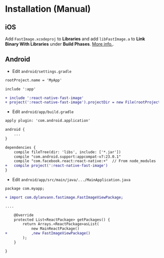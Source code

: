 # Installation (Manual)

## iOS

Add `FastImage.xcodeproj` to **Libraries** and add `libFastImage.a` to **Link Binary With Libraries** under **Build Phases**. [More info.](http://facebook.github.io/react-native/docs/linking-libraries-ios.html#content).

## Android

* Edit `android/settings.gradle`

```diff
rootProject.name = 'MyApp'

include ':app'

+ include ':react-native-fast-image'
+ project(':react-native-fast-image').projectDir = new File(rootProject.projectDir, '../node_modules/react-native-fast-image/android')
```

* Edit `android/app/build.gradle`

```diff
apply plugin: 'com.android.application'

android {
    ...
}

dependencies {
    compile fileTree(dir: 'libs', include: ['*.jar'])
    compile "com.android.support:appcompat-v7:23.0.1"
    compile "com.facebook.react:react-native:+"  // From node_modules
+   compile project(':react-native-fast-image')
}
```

* Edit `android/app/src/main/java/.../MainApplication.java`

```diff
package com.myapp;

+ import com.dylanvann.fastimage.FastImageViewPackage;

....

    @Override
    protected List<ReactPackage> getPackages() {
        return Arrays.<ReactPackage>asList(
            new MainReactPackage()
+           ,new FastImageViewPackage()
        );
    }

}
```